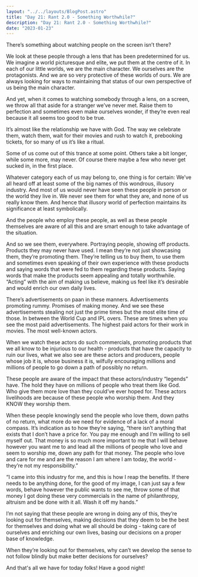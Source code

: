 ```yaml
---
layout: "../../layouts/BlogPost.astro"
title: "Day 21: Rant 2.0 - Something Worthwhile?"
description: "Day 21: Rant 2.0 - Something Worthwhile?"
date: "2023-01-23"
---
```




There’s something about watching people on the screen isn’t there?

We look at these people through a lens that has been predetermined for us. We imagine a world picturesque and elite, we put them at the centre of it. In each of our little worlds, we are the main character. We ourselves are the protagonists. And we are so very protective of these worlds of ours. We are always looking for ways to maintaining that status of our own perspective of us being the main character.

And yet, when it comes to watching somebody through a lens, on a screen, we throw all that aside for a stranger we’ve never met. Raise them to perfection and sometimes even make ourselves wonder, if they’re even real because it all seems too good to be true.

It’s almost like the relationship we have with God. The way we celebrate them, watch them, wait for their movies and rush to watch it, prebooking tickets, for so many of us it’s like a ritual.

Some of us come out of this trance at some point. Others take a bit longer, while some more, may never. Of course there maybe a few who never get sucked in, in the first place.

Whatever category each of us may belong to, one thing is for certain: We’ve all heard off at least some of the big names of this wondrous, illusory industry. And most of us would never have seen these people in person or the world they live in. We never see them for what they are, and none of us really know them. And hence that illusory world of perfection maintains its significance at least symbolically.

And the people who employ these people, as well as these people themselves are aware of all this and are smart enough to take advantage of the situation.

And so we see them, everywhere. Portraying people, showing off products. Products they may never have used. I mean they’re not just showcasing them, they’re promoting them. They’re telling us to buy them, to use them and sometimes even speaking of their own experience with these products and saying words that were fed to them regarding these products. Saying words that make the products seem appealing and totally worthwhile. “Acting” with the aim of making us believe, making us feel like it’s desirable and would enrich our own daily lives.

There’s advertisements on paan in these manners. Advertisements promoting rummy. Promises of making money. And we see these advertisements stealing not just the prime times but the most elite time of those. In between the World Cup and IPL overs. These are times when you see the most paid advertisements. The highest paid actors for their work in movies. The most well-known actors.

When we watch these actors do such commercials, promoting products that we all know to be injurious to our health - products that have the capacity to ruin our lives, what we also see are these actors and producers, people whose job it is, whose business it is, wilfully encouraging millions and millions of people to go down a path of possibly no return.

These people are aware of the impact that these actors/industry “legends” have. The hold they have on millions of people who treat them like God. Who give them more love than they could’ve ever hoped for. These actors livelihoods are because of these people who worship them. And they KNOW they worship them.

When these people knowingly send the people who love them, down paths of no return, what more do we need for evidence of a lack of a moral compass. It’s indication as to how they’re saying, “there isn’t anything that exists that I don’t have a price for. You pay me enough and I’m willing to sell myself out. That money is so much more important to me that I will behave however you want me to and lead all the millions of people who love and seem to worship me, down any path for that money. The people who love and care for me and are the reason I am where I am today, the world - they’re not my responsibility.”

“I came into this industry for me, and this is how I reap the benefits. If there needs to be anything done, for the good of my image, I can just say a few words, behave however the public wants to see me, throw some of that money I got doing these very commercials in the name of philanthropy, altruism and be done with it all. Wash it off my hands.”

I’m not saying that these people are wrong in doing any of this, they’re looking out for themselves, making decisions that they deem to be the best for themselves and doing what we all should be doing - taking care of ourselves and enriching our own lives, basing our decisions on a proper base of knowledge.

When they’re looking out for themselves, why can’t we develop the sense to not follow blindly but make better decisions for ourselves?

  
  
  
And that's all we have for today folks! Have a good night!


